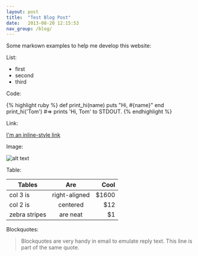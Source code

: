 ```yaml
---
layout: post
title:  "Test Blog Post"
date:   2013-08-20 12:15:53
nav_group: /blog/
---
```


Some markown examples to help me develop this website:

List:

 * first
 * second
 * third

Code:

{% highlight ruby %}
def print_hi(name)
  puts "Hi, #{name}"
end
print_hi('Tom')
#=> prints 'Hi, Tom' to STDOUT.
{% endhighlight %}

Link:

[I'm an inline-style link](https://www.google.com)

Image:

![alt text](https://encrypted-tbn1.gstatic.com/images?q=tbn:ANd9GcQMtGOh7XDMeJEmwZxoKcU_n7joA5KqCZJQtV7lLcpzutq4LXE0 "CC")

Table:

| Tables        | Are           | Cool  |
| ------------- |:-------------:| -----:|
| col 3 is      | right-aligned | $1600 |
| col 2 is      | centered      |   $12 |
| zebra stripes | are neat      |    $1 |

Blockquotes:

> Blockquotes are very handy in email to emulate reply text.
> This line is part of the same quote.